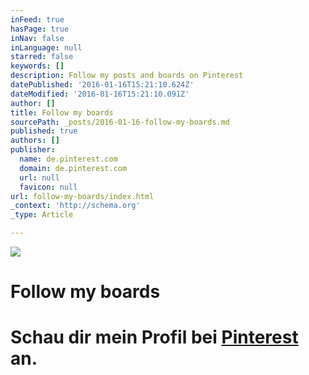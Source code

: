 ```yaml
---
inFeed: true
hasPage: true
inNav: false
inLanguage: null
starred: false
keywords: []
description: Follow my posts and boards on Pinterest
datePublished: '2016-01-16T15:21:10.624Z'
dateModified: '2016-01-16T15:21:10.091Z'
author: []
title: Follow my boards
sourcePath: _posts/2016-01-16-follow-my-boards.md
published: true
authors: []
publisher:
  name: de.pinterest.com
  domain: de.pinterest.com
  url: null
  favicon: null
url: follow-my-boards/index.html
_context: 'http://schema.org'
_type: Article

---
```

![](https://s3-us-west-2.amazonaws.com/the-grid-img/p/86ee2974e5f14a313f54f69b7f06f3d4f4805d39.gif)

# Follow my boards

# Schau dir mein Profil bei [Pinterest][0] an.

[0]: https://www.pinterest.com/skylinelady/